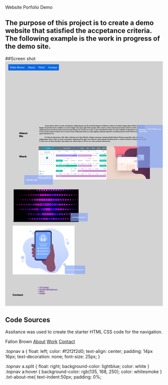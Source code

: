 Website Porfolio Demo

## The purpose of this project is to create a demo website that satisfied the accpetance criteria. The following example is the work in progress of the demo site. 

##Screen shot ![website](image.png)


## Code Sources
Assitance was used to create the starter HTML CSS code for the navigation. 

<div class="topnav">
          <a  class="href="#fallon brown">Fallon Brown</a>
          <a href="#about">About</a>
          <a href="#work">Work</a>
          <a href="#Contact">Contact</a>


.topnav a {
  float: left;
  color: #f2f2f2d0;
  text-align: center;
  padding: 14px 16px;
  text-decoration: none;
  font-size: 25px;
}

.topnav a.split {
  float: right;
  background-color: lightblue;
  color: white
}
.topnav a:hover {
  background-color: rgb(135, 168, 250);
  color: whitesmoke
}
.txt-about-me{
  text-indent:50px;
  padding: 0%;


